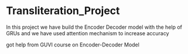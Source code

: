 # Transliteration_Project
In this project we have build the Encoder Decoder model with the help of GRUs and we have used attention mechanism to increase accuracy

got help from GUVI course on Encoder-Decoder Model
